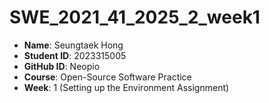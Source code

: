 # SWE_2021_41_2025_2_week1

- **Name**: Seungtaek Hong  
- **Student ID**: 2023315005
- **GitHub ID**: Neopio
- **Course**: Open-Source Software Practice  
- **Week**: 1 (Setting up the Environment Assignment)
